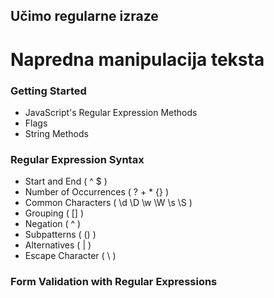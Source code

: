 ---
---

## Učimo regularne izraze
# Napredna manipulacija teksta

### Getting Started
  - JavaScript's Regular Expression Methods
  - Flags
  - String Methods

### Regular Expression Syntax
  - Start and End ( ^ $ )
  - Number of Occurrences ( ? + * {} )
  - Common Characters ( \d \D \w \W \s \S )
  - Grouping ( [] )
  - Negation ( ^ )
  - Subpatterns ( () )
  - Alternatives ( | )
  - Escape Character ( \ )

### Form Validation with Regular Expressions
